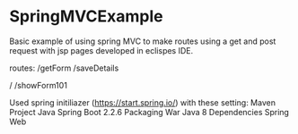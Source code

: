 # SpringMVCExample

Basic example of using spring MVC to make routes using a get and post request with jsp pages developed in eclispes IDE.

routes:
/getForm
/saveDetails

/
/showForm101

Used spring initiliazer (https://start.spring.io/) with these setting:
Maven Project
Java
Spring Boot 2.2.6
Packaging War
Java 8
Dependencies Spring Web
